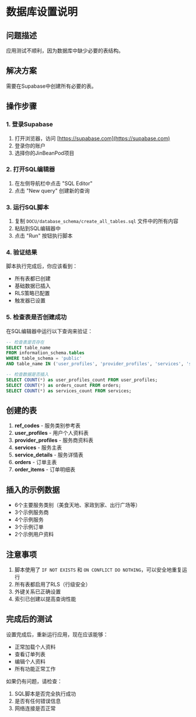 # 数据库设置说明

## 问题描述
应用测试不顺利，因为数据库中缺少必要的表结构。

## 解决方案
需要在Supabase中创建所有必要的表。

## 操作步骤

### 1. 登录Supabase
1. 打开浏览器，访问 [https://supabase.com](https://supabase.com)
2. 登录你的账户
3. 选择你的JinBeanPod项目

### 2. 打开SQL编辑器
1. 在左侧导航栏中点击 "SQL Editor"
2. 点击 "New query" 创建新的查询

### 3. 运行SQL脚本
1. 复制 `DOCU/database_schema/create_all_tables.sql` 文件中的所有内容
2. 粘贴到SQL编辑器中
3. 点击 "Run" 按钮执行脚本

### 4. 验证结果
脚本执行完成后，你应该看到：
- 所有表都已创建
- 基础数据已插入
- RLS策略已配置
- 触发器已设置

### 5. 检查表是否创建成功
在SQL编辑器中运行以下查询来验证：

```sql
-- 检查表是否存在
SELECT table_name 
FROM information_schema.tables 
WHERE table_schema = 'public' 
AND table_name IN ('user_profiles', 'provider_profiles', 'services', 'service_details', 'orders', 'order_items', 'ref_codes');

-- 检查数据是否插入
SELECT COUNT(*) as user_profiles_count FROM user_profiles;
SELECT COUNT(*) as orders_count FROM orders;
SELECT COUNT(*) as services_count FROM services;
```

## 创建的表

1. **ref_codes** - 服务类别参考表
2. **user_profiles** - 用户个人资料表
3. **provider_profiles** - 服务商资料表
4. **services** - 服务主表
5. **service_details** - 服务详情表
6. **orders** - 订单主表
7. **order_items** - 订单明细表

## 插入的示例数据

- 6个主要服务类别（美食天地、家政到家、出行广场等）
- 3个示例服务商
- 4个示例服务
- 3个示例订单
- 2个示例用户资料

## 注意事项

1. 脚本使用了 `IF NOT EXISTS` 和 `ON CONFLICT DO NOTHING`，可以安全地重复运行
2. 所有表都启用了RLS（行级安全）
3. 外键关系已正确设置
4. 索引已创建以提高查询性能

## 完成后的测试

设置完成后，重新运行应用，现在应该能够：
- 正常加载个人资料
- 查看订单列表
- 编辑个人资料
- 所有功能正常工作

如果仍有问题，请检查：
1. SQL脚本是否完全执行成功
2. 是否有任何错误信息
3. 网络连接是否正常 